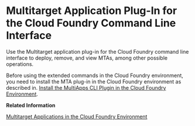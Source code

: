 <!-- loioe93b231895b64cbc9221a62953563a6f -->

# Multitarget Application Plug-In for the Cloud Foundry Command Line Interface

Use the Multitarget application plug-in for the Cloud Foundry command line interface to deploy, remove, and view MTAs, among other possible operations.

Before using the extended commands in the Cloud Foundry environment, you need to install the MTA plug-in in the Cloud Foundry environment as described in. [Install the MultiApps CLI Plugin in the Cloud Foundry Environment](Install_the_MultiApps_CLI_Plugin_in_the_Cloud_Foundry_Environment_27f3af3.md).

**Related Information**  


[Multitarget Applications in the Cloud Foundry Environment](../30-development/Multitarget_Applications_in_the_Cloud_Foundry_Environment_d04fc0e.md "A Multitarget application (MTA) is logically a single application comprised of multiple parts created with different technologies, which share the same lifecycle.")





